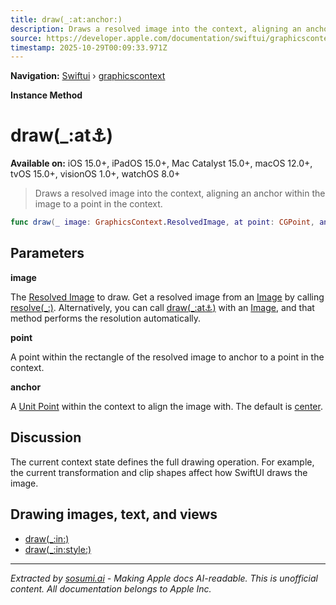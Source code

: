 ```yaml
---
title: draw(_:at:anchor:)
description: Draws a resolved image into the context, aligning an anchor within the image to a point in the context.
source: https://developer.apple.com/documentation/swiftui/graphicscontext/draw(_:at:anchor:)
timestamp: 2025-10-29T00:09:33.971Z
---
```


**Navigation:** [Swiftui](/documentation/swiftui) › [graphicscontext](/documentation/swiftui/graphicscontext)

**Instance Method**

# draw(_:at:anchor:)

**Available on:** iOS 15.0+, iPadOS 15.0+, Mac Catalyst 15.0+, macOS 12.0+, tvOS 15.0+, visionOS 1.0+, watchOS 8.0+

> Draws a resolved image into the context, aligning an anchor within the image to a point in the context.

```swift
func draw(_ image: GraphicsContext.ResolvedImage, at point: CGPoint, anchor: UnitPoint = .center)
```

## Parameters

**image**

The [Resolved Image](/documentation/swiftui/graphicscontext/resolvedimage) to draw. Get a resolved image from an [Image](/documentation/swiftui/image) by calling [resolve(_:)](/documentation/swiftui/graphicscontext/resolve(_:)-898z6). Alternatively, you can call [draw(_:at:anchor:)](/documentation/swiftui/graphicscontext/draw(_:at:anchor:)-7l217) with an [Image](/documentation/swiftui/image), and that method performs the resolution automatically.



**point**

A point within the rectangle of the resolved image to anchor to a point in the context.



**anchor**

A [Unit Point](/documentation/swiftui/unitpoint) within the context to align the image with. The default is [center](/documentation/swiftui/unitpoint/center).



## Discussion

The current context state defines the full drawing operation. For example, the current transformation and clip shapes affect how SwiftUI draws the image.

## Drawing images, text, and views

- [draw(_:in:)](/documentation/swiftui/graphicscontext/draw(_:in:))
- [draw(_:in:style:)](/documentation/swiftui/graphicscontext/draw(_:in:style:))

---

*Extracted by [sosumi.ai](https://sosumi.ai) - Making Apple docs AI-readable.*
*This is unofficial content. All documentation belongs to Apple Inc.*
